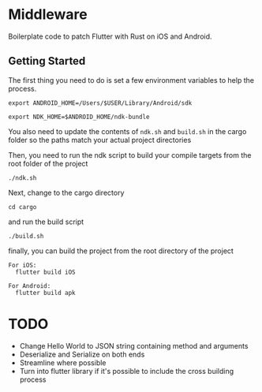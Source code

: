 # Middleware

Boilerplate code to patch Flutter with Rust on iOS and Android.

## Getting Started

The first thing you need to do is set a few environment variables to help the process.
```
export ANDROID_HOME=/Users/$USER/Library/Android/sdk

export NDK_HOME=$ANDROID_HOME/ndk-bundle
```

You also need to update the contents of `ndk.sh` and `build.sh` in the cargo folder so the paths
match your actual project directories

Then, you need to run the ndk script to build your compile targets from the root folder of the project

`./ndk.sh`

Next, change to the cargo directory

`cd cargo`

and run the build script

`./build.sh`

finally, you can build the project from the root directory of the project

```
For iOS:
  flutter build iOS

For Android:
  flutter build apk
```


# TODO
- Change Hello World to JSON string containing method and arguments
- Deserialize and Serialize on both ends
- Streamline where possible
- Turn into flutter library if it's possible to include the cross building process
